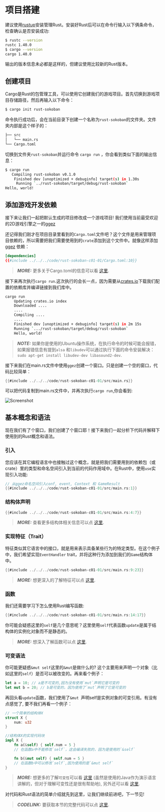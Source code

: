 # 项目搭建

建议使用[rustup](https://www.rust-lang.org/tools/install)安装管理Rust。安装好Rust后可以在命令行输入以下俩条命令，检查确认是否安装成功:

```sh
$ rustc --version
rustc 1.40.0
$ cargo --version
cargo 1.40.0
```

输出的版本信息未必都是这样的，但建议使用比较新的Rust版本。

## 创建项目

Cargo是Rust的包管理工具，可以使用它创建我们的游戏项目。首先切换到游戏项目存储路径，然后再输入以下命令：

```sh
$ cargo init rust-sokoban
```

命令执行成功后，会在当前目录下创建一个名称为`rust-sokoban`的文件夹。文件夹内部是这个样子的：

```sh
├── src
│   └── main.rs
└── Cargo.toml
```

切换到文件夹`rust-sokoban`并运行命令 `cargo run` ，你会看到类似下面的输出信息：

```sh
$ cargo run
   Compiling rust-sokoban v0.1.0
    Finished dev [unoptimized + debuginfo] target(s) in 1.30s
     Running `../rust-sokoban/target/debug/rust-sokoban`
Hello, world!
```

## 添加游戏开发依赖

接下来让我们一起把默认生成的项目修改成一个游戏项目! 我们使用当前最受欢迎的2D游戏引擎之一的[ggez](https://ggez.rs/) 

还记得我们刚才在项目目录里看到的`Cargo.toml`文件吧？这个文件是用来管理项目依赖的，所以需要把我们需要使用到的`crate`添加到这个文件中。就像这样添加 [ggez](https://github.com/ggez/ggez) 依赖：

```toml
[dependencies]
{{#include ../../../code/rust-sokoban-c01-01/Cargo.toml:10}}
```

> **_MORE:_** 更多关于Cargo.toml的信息可以看 [这里](https://doc.rust-lang.org/book/ch01-03-hello-cargo.html).

接下来再次执行`cargo run`.这次执行的会长一点，因为需要从[crates.io](https://crates.io)下载我们配置的依赖库并编译链接到我们库中。

```sh
cargo run
    Updating crates.io index
    Downloaded ....
    ....
    Compiling ....
    ....
    Finished dev [unoptimized + debuginfo] target(s) in 2m 15s
    Running `.../rust-sokoban/target/debug/rust-sokoban`
    Hello, world!
```

> **_NOTE:_** 如果你是使用的Ubuntu操作系统，在执行命令的时候可能会报错，如果报错信息有提到`alsa` 和`libudev`可以通过执行下面的命令安装解决：
```sudo apt-get install libudev-dev libasound2-dev```.

接下来我们在main.rs文件中使用`ggez`创建一个窗口。只是创建一个空的窗口，代码比较简单：

```rust
{{#include ../../../code/rust-sokoban-c01-01/src/main.rs}}
```

可以把代码复制到main.rs文件中，并再次执行`cargo run`,你会看到:

![Screenshot](../images/window.png)

## 基本概念和语法

现在我们有了个窗口，我们创建了个窗口耶！接下来我们一起分析下代码并解释下使用到的Rust概念和语法。

### 引入
您应该在其它编程语言中也接触过这个概念，就是把我们需要用到的依赖包（或crate）里的类型和命名空间引入到当前的代码作用域中。在Rust中，使用`use`实现引入功能:

```rust
// 从ggez命名空间引入conf, event, Context 和 GameResult 
{{#include ../../../code/rust-sokoban-c01-01/src/main.rs:1}}
```

### 结构体声明
```rust
{{#include ../../../code/rust-sokoban-c01-01/src/main.rs:4:7}}
```

> **_MORE:_**  查看更多结构体相关信息可以点 [这里](https://doc.rust-lang.org/book/ch05-00-structs.html).


### 实现特征（Trait）
特征类似其它语言中的接口，就是用来表示具备某些行为的特定类型。在这个例子中，我们希望实现```EventHandler``` trait，并将这种行为添加到我们的```Game```结构体中。

```rust
{{#include ../../../code/rust-sokoban-c01-01/src/main.rs:9:23}}
```

> **_MORE:_**  想更深入的了解特征可以点 [这里](https://doc.rust-lang.org/book/ch10-02-traits.html).


### 函数
我们还需要学习下怎么使用Rust编写函数:

```rust
{{#include ../../../code/rust-sokoban-c01-01/src/main.rs:14:17}}
```

你可能会疑惑这里的`self`是几个意思呢？这里使用`self`代表函数`update`是属于结构体的实例化对象而不是静态的。

> **_MORE:_**  想深入了解函数可以点 [这里](https://doc.rust-lang.org/book/ch03-03-how-functions-work.html).

### 可变语法
你可能更疑惑`&mut self`这里的`&mut`是做什么的? 这个主要用来声明一个对象（比如这里的`self`）是否可以被改变的。再来看个例子：

```rust
let a = 10; // a是不可变的,因为没有使用`mut`声明它是可变的
let mut b = 20; // b是可变的，因为使用了`mut`声明了它是可变的
```

再回头看`update`函数，我们使用了`&mut `声明self是实例对象的可变引用。有没有点感觉了, 要不我们再看一个例子：

```rust
// 一个简单的结构体X
struct X {
    num: u32
}

//结构体X的实现代码块
impl X {
    fn a(&self) { self.num = 5 } 
    // 在函数a中不能修改`self`，这会编译失败的，因为是使用的`&self`

    fn b(&mut self) { self.num = 5 } 
    // 在函数b中可以修改`self`,因为使用的是`&mut self`
}
```

> **_MORE:_**  想更多的了解`可变性`可以看 [这里](https://web.mit.edu/6.005/www/fa15/classes/09-immutability/) (虽然是使用的Java作为演示语言讲解的，但对于理解可变性还是很有帮助地), 另外还可以看 [这里](https://doc.rust-lang.org/book/ch03-01-variables-and-mutability.html).

对代码和Rust语法的简单介绍就先到这里，让我们继续前进吧，下一节见!

> **_CODELINK:_**  要获取本节的完整代码可以点 [这里](https://github.com/iolivia/rust-sokoban/tree/master/code/rust-sokoban-c01-01).
